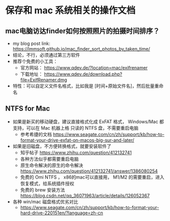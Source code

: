 # 保存和 mac 系统相关的操作文档

## mac电脑访达finder如何按照照片的拍摄时间排序？
- my blog post link:  https://lmmsoft.github.io/mac_finder_sort_photos_by_taken_time/ 
- 结论，不行，必须通过第三方软件
- 推荐个免费的小工具：
  - 官方网站： https://www.qdev.de/?location=mac/exifrenamer
  - 下载地址： https://www.qdev.de/download.php?file=ExifRenamer.dmg
- 特性：可以自定义文件名格式，比如我是 [时间+原始文件名]，然后批量重命名

## NTFS for Mac
- 如果是新买的移动硬盘，建议直接格式化成 ExFAT 格式， Windows/Mac 都支持，可以在 Mac 机器上格 只读的 NTFS 盘，不需要重启电脑
  - 参考希捷的文档 https://www.seagate.com/cn/zh/support/kb/how-to-format-your-drive-exfat-on-macos-big-sur-and-later/ 
- 如果是旧磁盘，不方便转换格式，就要安装软件了
  - 知乎帖子 https://www.zhihu.com/question/412132741
  - 各种方法似乎都需要重启电脑
  - 原生命令解决的原生的命令解决  https://www.zhihu.com/question/412132741/answer/1386080254
  - 免费的 Omi NTFS ， x86的mac可以直接用， M1/M2 的需要重启，进入恢复模式，给系统插件授权
  - 免费的 brew 安装方法 https://blog.csdn.net/qq_36071963/article/details/126052367
- 各种 win/mac 磁盘格式优劣对比
  - https://www.seagate.com/cn/zh/support/kb/how-to-format-your-hard-drive-220151en/?language=zh-cn

